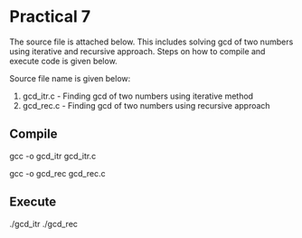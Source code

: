 # Practical 7

The source file is attached below.
This includes solving gcd of two numbers using iterative and recursive approach.
Steps on how to compile and execute code is given below.

Source file name is given below:
1. gcd_itr.c - Finding gcd of two numbers using iterative method
2. gcd_rec.c - Finding gcd of two numbers using recursive approach

## Compile

gcc -o gcd_itr gcd_itr.c

gcc -o gcd_rec gcd_rec.c

## Execute

./gcd_itr
./gcd_rec